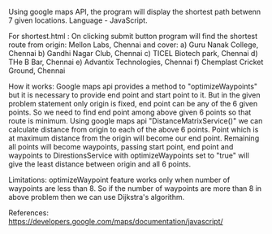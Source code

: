 Using google maps API, the program will display the shortest path betwenn 7 given locations. Language - JavaScript.

For shortest.html :
On clicking submit button program will find the shortest route from origin: Mellon Labs, Chennai and cover:
a) Guru Nanak College, Chennai
b) Gandhi Nagar Club, Chennai
c) TICEL Biotech park, Chennai
d) THe B Bar, Chennai
e) Advantix Technologies, Chennai
f) Chemplast Cricket Ground, Chennai

How it works:
Google maps api provides a method to "optimizeWaypoints" but it is necessary to provide end point and start point to it. But in the given problem statement only origin is fixed, end point can be any of the 6 given points. So we need to find end point among above given 6 points so that route is minimum. Using google maps api "DistanceMatrixService()" we can calculate distance from origin to each of the above 6 points. Point which is at maximum distance from the origin will become our end point. Remaining all points will become waypoints, passing start point, end point and waypoints to DirestionsService with optimizeWaypoints set to "true" will give the least distance between origin and all 6 points.

Limitations:
optimizeWaypoint feature works only when number of waypoints are less than 8. So if the number of waypoints are more than 8 in above problem then we can use Dijkstra's algorithm.


References:
https://developers.google.com/maps/documentation/javascript/
